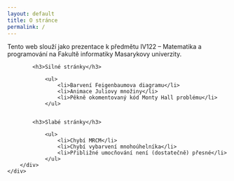 ```yaml
---
layout: default
title: O stránce
permalink: /
---
```


<div class="container">
	<div class="row">
		<div class="col-md-9" role="main">
			<p>Tento web slouží jako prezentace k předmětu IV122 &ndash; Matematika a programování na Fakultě informatiky Masarykovy univerzity.</p>

			<h3>Silné stránky</h3>

				<ul>
					<li>Barvení Feigenbaumova diagramu</li>
					<li>Animace Juliovy množiny</li>
					<li>Pěkně okomentovaný kód Monty Hall problému</li>
				</ul>


			<h3>Slabé stránky</h3>

				<ul>
					<li>Chybí MRCM</li>
					<li>Chybí vybarvení mnohoúhelníka</li>
					<li>Přibližné umocňování není (dostatečně) přesné</li>
				</ul>
		</div>
	</div>
</div>
